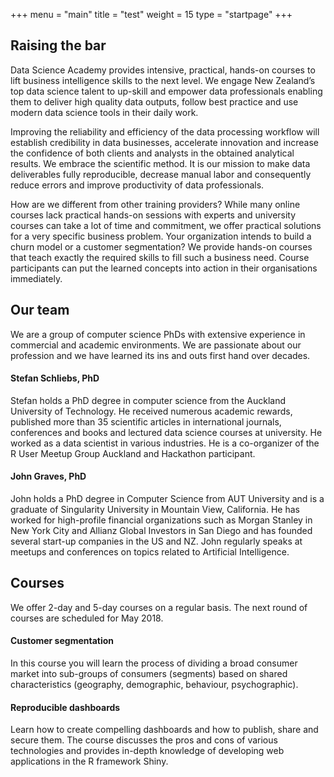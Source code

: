 +++
menu = "main"
title = "test"
weight = 15
type = "startpage"
+++


## Raising the bar

Data Science Academy provides intensive, practical, hands-on courses to lift business intelligence skills to the next level. We engage New Zealand’s top data science talent to up-skill and empower data professionals enabling them to deliver high quality data outputs, follow best practice and use modern data science tools in their daily work.

Improving the reliability and efficiency of the data processing workflow will establish credibility in data businesses, accelerate innovation and increase the confidence of both clients and analysts in the obtained analytical results. We embrace the scientific method. It is our mission to make data deliverables fully reproducible, decrease manual labor and consequently reduce errors and improve productivity of data professionals.

How are we different from other training providers? While many online courses lack practical hands-on sessions with experts and university courses can take a lot of time and commitment, we offer practical solutions for a very specific business problem. Your organization intends to build a churn model or a customer segmentation? We provide hands-on courses that teach exactly the required skills to fill such a business need. Course participants can put the learned concepts into action in their organisations immediately.


## Our team

We are a group of computer science PhDs with extensive experience in commercial and academic environments. We are passionate about our profession and we have learned its ins and outs first hand over decades.

#### Stefan Schliebs, PhD

Stefan holds a PhD degree in computer science from the Auckland University of Technology. He received numerous academic rewards, published more than 35 scientific articles in international journals, conferences and books and lectured data science courses at university. He worked as a data scientist in various industries. He is a co-organizer of the R User Meetup Group Auckland and Hackathon participant.


#### John Graves, PhD

John holds a PhD degree in Computer Science from AUT University and is a graduate of Singularity University in Mountain View, California. He has worked for high-profile financial organizations such as Morgan Stanley in New York City and Allianz Global Investors in San Diego and has founded several start-up companies in the US and NZ. John regularly speaks at meetups and conferences on topics related to Artificial Intelligence.


## Courses

We offer 2-day and 5-day courses on a regular basis. The next round of courses are scheduled for May 2018.


#### Customer segmentation

In this course you will learn the process of dividing a broad consumer market into sub-groups of consumers (segments) based on shared characteristics (geography, demographic, behaviour, psychographic).

#### Reproducible dashboards

Learn how to create compelling dashboards and how to publish, share and secure them. The course discusses the pros and cons of various technologies and provides in-depth knowledge of developing web applications in the R framework Shiny.

